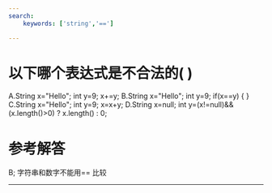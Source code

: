 ```yaml
---
search:
    keywords: ['string','==']

---
```



# 以下哪个表达式是不合法的( )

A.String x="Hello"; int y=9; x+=y;
B.String x="Hello"; int y=9; if(x==y) { }
C.String x="Hello"; int y=9; x=x+y;
D.String x=null; 
  int y=(x!=null)&&(x.length()>0) ? x.length() : 0;


# 参考解答

B;
字符串和数字不能用== 比较

---
